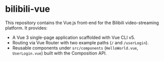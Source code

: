 # bilibili-vue

This repository contains the Vue.js front-end for the Bilibili video-streaming platform. It provides:

- A Vue 3 single-page application scaffolded with Vue CLI v5.
- Routing via Vue Router with two example paths (`/` and `/userLogin`).
- Reusable components under `src/components` (`HelloWorld.vue`, `UserLogin.vue`) built with the Composition API.

